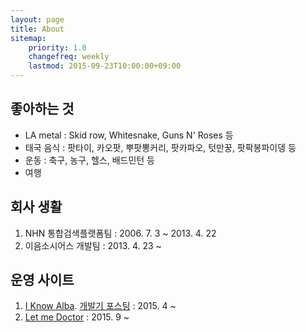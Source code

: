 ```yaml
---
layout: page
title: About
sitemap:
    priority: 1.0
    changefreq: weekly
    lastmod: 2015-09-23T10:00:00+09:00
---
```


## 좋아하는 것
- LA metal : Skid row, Whitesnake, Guns N' Roses 등
- 태국 음식 : 팟타이, 카오팟, 뿌팟뽕커리, 팟카파오, 텃만꿍, 팟팍봉파이뎅 등
- 운동 : 축구, 농구, 헬스, 배드민턴 등
- 여행

## 회사 생활

1. NHN 통합검색플랫폼팀 : 2006. 7. 3 ~ 2013. 4. 22
2. 이음소시어스 개발팀 : 2013. 4. 23 ~

## 운영 사이트

1. [I Know Alba](http://www.iknowalba.com). [개발기 포스팅](/2015/05/19/iknowalba.html) : 2015. 4 ~
2. [Let me Doctor](http://www.letmedoctor.com) : 2015. 9 ~
